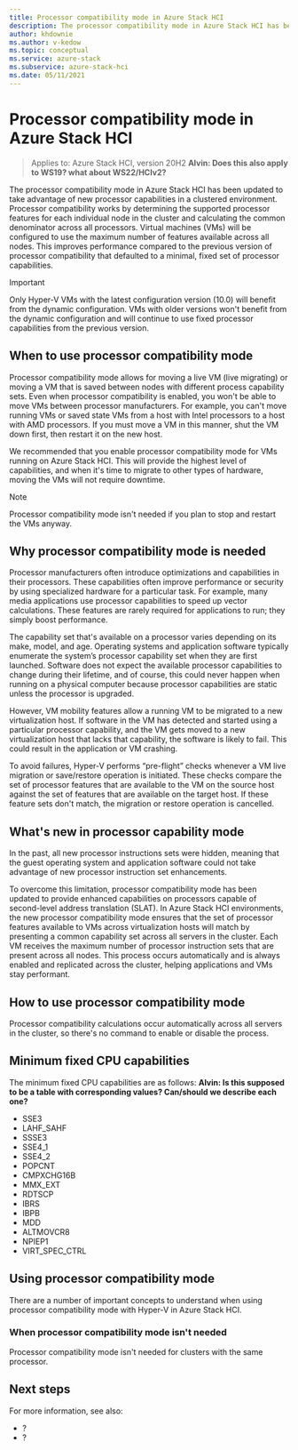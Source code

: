 ```yaml
---
title: Processor compatibility mode in Azure Stack HCI
description: The processor compatibility mode in Azure Stack HCI has been updated to take advantage of new processor capabilities in a clustered environment.
author: khdownie
ms.author: v-kedow
ms.topic: conceptual
ms.service: azure-stack
ms.subservice: azure-stack-hci
ms.date: 05/11/2021
---
```


# Processor compatibility mode in Azure Stack HCI

> Applies to: Azure Stack HCI, version 20H2 **Alvin: Does this also apply to WS19? what about WS22/HCIv2?**

The processor compatibility mode in Azure Stack HCI has been updated to take advantage of new processor capabilities in a clustered environment. Processor compatibility works by determining the supported processor features for each individual node in the cluster and calculating the common denominator across all processors. Virtual machines (VMs) will be configured to use the maximum number of features available across all nodes. This improves performance compared to the previous version of processor compatibility that defaulted to a minimal, fixed set of processor capabilities.

   > [!IMPORTANT]
   > Only Hyper-V VMs with the latest configuration version (10.0) will benefit from the dynamic configuration. VMs with older versions won't benefit from the dynamic configuration and will continue to use fixed processor capabilities from the previous version.

## When to use processor compatibility mode

Processor compatibility mode allows for moving a live VM (live migrating) or moving a VM that is saved between nodes with different process capability sets. Even when processor compatibility is enabled, you won't be able to move VMs between processor manufacturers. For example, you can't move running VMs or saved state VMs from a host with Intel processors to a host with AMD processors. If you must move a VM in this manner, shut the VM down first, then restart it on the new host.

We recommended that you enable processor compatibility mode for VMs running on Azure Stack HCI. This will provide the highest level of capabilities, and when it's time to migrate to other types of hardware, moving the VMs will not require downtime.

   > [!NOTE]
   > Processor compatibility mode isn't needed if you plan to stop and restart the VMs anyway.

## Why processor compatibility mode is needed

Processor manufacturers often introduce optimizations and capabilities in their processors. These capabilities often improve performance or security by using specialized hardware for a particular task. For example, many media applications use processor capabilities to speed up vector calculations. These features are rarely required for applications to run; they simply boost performance. 

The capability set that's available on a processor varies depending on its make, model, and age. Operating systems and application software typically enumerate the system’s processor capability set when they are first launched. Software does not expect the available processor capabilities to change during their lifetime, and of course, this could never happen when running on a physical computer because processor capabilities are static unless the processor is upgraded.

However, VM mobility features allow a running VM to be migrated to a new virtualization host. If software in the VM has detected and started using a particular processor capability, and the VM gets moved to a new virtualization host that lacks that capability, the software is likely to fail. This could result in the application or VM crashing.

To avoid failures, Hyper-V performs “pre-flight” checks whenever a VM live migration or save/restore operation is initiated. These checks compare the set of processor features that are available to the VM on the source host against the set of features that are available on the target host. If these feature sets don't match, the migration or restore operation is cancelled.

## What's new in processor capability mode

In the past, all new processor instructions sets were hidden, meaning that the guest operating system and application software could not take advantage of new processor instruction set enhancements.

To overcome this limitation, processor compatibility mode has been updated to provide enhanced capabilities on processors capable of second-level address translation (SLAT). In Azure Stack HCI environments, the new processor compatibility mode ensures that the set of processor features available to VMs across virtualization hosts will match by presenting a common capability set across all servers in the cluster. Each VM receives the maximum number of processor instruction sets that are present across all nodes. This process occurs automatically and is always enabled and replicated across the cluster, helping applications and VMs stay performant.

## How to use processor compatibility mode

Processor compatibility calculations occur automatically across all servers in the cluster, so there's no command to enable or disable the process.

## Minimum fixed CPU capabilities

The minimum fixed CPU capabilities are as follows: **Alvin: Is this supposed to be a table with corresponding values? Can/should we describe each one?**

- SSE3
- LAHF_SAHF
- SSSE3
- SSE4_1
- SSE4_2
- POPCNT
- CMPXCHG16B
- MMX_EXT
- RDTSCP
- IBRS
- IBPB
- MDD
- ALTMOVCR8
- NPIEP1
- VIRT_SPEC_CTRL 

## Using processor compatibility mode

There are a number of important concepts to understand when using processor compatibility mode with Hyper-V in Azure Stack HCI.

### When processor compatibility mode isn't needed

Processor compatibility mode isn't needed for clusters with the same processor. 


## Next steps

For more information, see also:

- ?
- ?